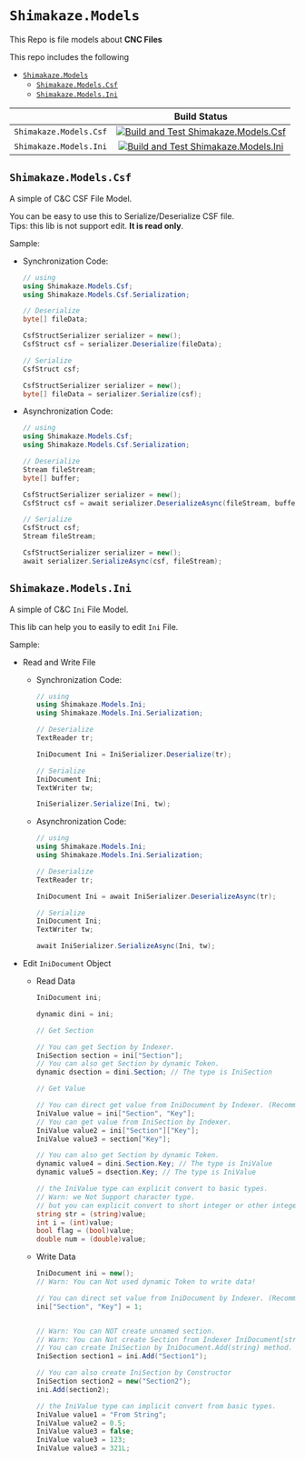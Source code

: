 # `Shimakaze.Models`

This Repo is file models about **CNC Files**

This repo includes the following

- [`Shimakaze.Models`](#shimakazemodels)
  - [`Shimakaze.Models.Csf`](#shimakazemodelscsf)
  - [`Shimakaze.Models.Ini`](#shimakazemodelsini)

|| Build Status |
|:-:|:-:|
`Shimakaze.Models.Csf`|[![Build and Test Shimakaze.Models.Csf](https://github.com/ShimakazeProject/Shimakaze.Models/actions/workflows/Shimakaze.Models.Csf.yml/badge.svg)](https://github.com/ShimakazeProject/Shimakaze.Models/actions/workflows/Shimakaze.Models.Csf.yml)
`Shimakaze.Models.Ini`|[![Build and Test Shimakaze.Models.Ini](https://github.com/ShimakazeProject/Shimakaze.Models/actions/workflows/Shimakaze.Models.Ini.yml/badge.svg)](https://github.com/ShimakazeProject/Shimakaze.Models/actions/workflows/Shimakaze.Models.Ini.yml)

## `Shimakaze.Models.Csf`

A simple of C&C CSF File Model.

You can be easy to use this to Serialize/Deserialize CSF file.  
Tips: this lib is not support edit. **It is read only**.

Sample:

- Synchronization Code:
    ```cs
    // using
    using Shimakaze.Models.Csf;
    using Shimakaze.Models.Csf.Serialization;

    // Deserialize
    byte[] fileData;

    CsfStructSerializer serializer = new();
    CsfStruct csf = serializer.Deserialize(fileData);

    // Serialize
    CsfStruct csf;

    CsfStructSerializer serializer = new();
    byte[] fileData = serializer.Serialize(csf);
    ```
- Asynchronization Code:
    ```cs
    // using
    using Shimakaze.Models.Csf;
    using Shimakaze.Models.Csf.Serialization;

    // Deserialize
    Stream fileStream;
    byte[] buffer;

    CsfStructSerializer serializer = new();
    CsfStruct csf = await serializer.DeserializeAsync(fileStream, buffer);

    // Serialize
    CsfStruct csf;
    Stream fileStream;

    CsfStructSerializer serializer = new();
    await serializer.SerializeAsync(csf, fileStream);
    ```

## `Shimakaze.Models.Ini`

A simple of C&C `Ini` File Model.

This lib can help you to easily to edit `Ini` File.

Sample:
- Read and Write File
    - Synchronization Code:
        ```cs
        // using
        using Shimakaze.Models.Ini;
        using Shimakaze.Models.Ini.Serialization;

        // Deserialize
        TextReader tr;

        IniDocument Ini = IniSerializer.Deserialize(tr);

        // Serialize
        IniDocument Ini;
        TextWriter tw;

        IniSerializer.Serialize(Ini, tw);
        ```
    - Asynchronization Code:
        ```cs
        // using
        using Shimakaze.Models.Ini;
        using Shimakaze.Models.Ini.Serialization;

        // Deserialize
        TextReader tr;

        IniDocument Ini = await IniSerializer.DeserializeAsync(tr);

        // Serialize
        IniDocument Ini;
        TextWriter tw;

        await IniSerializer.SerializeAsync(Ini, tw);
        ```


- Edit `IniDocument` Object
    - Read Data
        ```cs
        IniDocument ini;

        dynamic dini = ini;

        // Get Section

        // You can get Section by Indexer.
        IniSection section = ini["Section"];
        // You can also get Section by dynamic Token.
        dynamic dsection = dini.Section; // The type is IniSection

        // Get Value

        // You can direct get value from IniDocument by Indexer. (Recommend)
        IniValue value = ini["Section", "Key"];
        // You can get value from IniSection by Indexer.
        IniValue value2 = ini["Section"]["Key"];
        IniValue value3 = section["Key"];

        // You can also get Section by dynamic Token.
        dynamic value4 = dini.Section.Key; // The type is IniValue
        dynamic value5 = dsection.Key; // The type is IniValue

        // the IniValue type can explicit convert to basic types.
        // Warn: we Not Support character type.
        // but you can explicit convert to short integer or other integer types.
        string str = (string)value;
        int i = (int)value;
        bool flag = (bool)value;
        double num = (double)value;
        ```
    - Write Data
        ```cs
        IniDocument ini = new();
        // Warn: You can Not used dynamic Token to write data!

        // You can direct set value from IniDocument by Indexer. (Recommend)
        ini["Section", "Key"] = 1;


        // Warn: You can NOT create unnamed section.
        // Warn: You can Not create Section from Indexer IniDocument[string sectionName] .
        // You can create IniSection by IniDocument.Add(string) method.
        IniSection section1 = ini.Add("Section1");

        // You can also create IniSection by Constructor
        IniSection section2 = new("Section2");
        ini.Add(section2);

        // the IniValue type can implicit convert from basic types.
        IniValue value1 = "From String";
        IniValue value2 = 0.5;
        IniValue value3 = false;
        IniValue value3 = 123;
        IniValue value3 = 321L;
        ```







